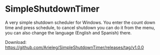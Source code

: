 # SimpleShutdownTimer
A very simple shutdown scheduler for Windows. You enter the count down time and press schedule, to cancel shutdown you can do it from the menu, you can also change the language (English and Spanish) there.

Download: https://github.com/Arieleg/SimpleShutdownTimer/releases/tag/v1.0.0

